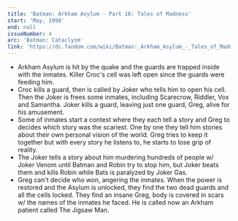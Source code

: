 ```yaml
---
title: 'Batman: Arkham Asylum - Part 16: Tales of Madness'
start: 'May, 1998'
end: null
issueNumber: 4
arc: 'Batman: Cataclysm'
link: 'https://dc.fandom.com/wiki/Batman:_Arkham_Asylum_-_Tales_of_Madness_Vol_1_1'
---
```


- Arkham Asylum is hit by the quake and the guards are trapped inside with the inmates. Killer Croc's cell was left open since the guards were feeding him.
- Croc kills a guard, then is called by Joker who tells him to open his cell. Then the Joker is frees some inmates, including Scarecrow, Riddler, Vox and Samantha. Joker kills a guard, leaving just one guard, Greg, alive for his amusement.
- Some of inmates start a contest where they each tell a story and Greg to decides which story was the scariest. One by one they tell him stories about their own personal vision of the world. Greg tries to keep it together but with every story he listens to, he starts to lose grip of reality.
- The Joker tells a story about him murdering hundreds of people w/ Joker Venom until Batman and Robin try to stop him, but Joker beats them and kills Robin while Bats is paralyzed by Joker Gas.
- Greg can't decide who won, angering the inmates. When the power is restored and the Asylum is unlocked, they find the two dead guards and all the cells locked. They find an insane Greg, body is covered in scars w/ the names of the inmates he faced. He is called now an Arkham patient called The Jigsaw Man.
